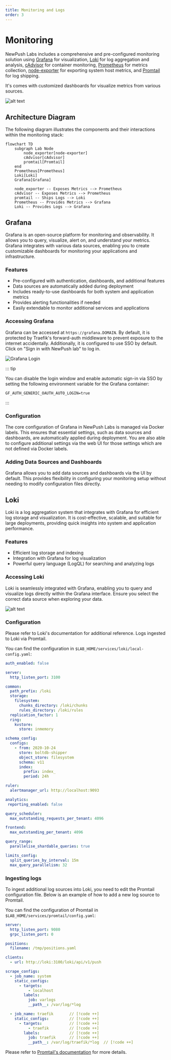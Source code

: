 ```yaml
---
title: Monitoring and Logs
order: 3
---
```


# Monitoring

NewPush Labs includes a comprehensive and pre-configured monitoring solution using [Grafana](https://grafana.com/) for visualization, [Loki](https://grafana.com/oss/loki/) for log aggregation and analysis, [cAdvisor](https://github.com/google/cadvisor) for container monitoring, [Prometheus](https://prometheus.io/) for metrics collection, [node-exporter](https://github.com/prometheus/node_exporter) for exporting system host metrics, and [Promtail](https://grafana.com/docs/loki/latest/clients/promtail/) for log shipping. 

It's comes with customized dashboards for visualize metrics from various sources.

![alt text](../components/images/grafana_default.png)

## Architecture Diagram
The following diagram illustrates the components and their interactions within the monitoring stack:

```mermaid
flowchart TD
    subgraph Lab Node
        node_exporter[node-exporter]
        cAdvisor[cAdvisor]
        promtail[Promtail]
    end
    Prometheus[Prometheus]
    Loki[Loki]
    Grafana[Grafana]

    node_exporter -- Exposes Metrics --> Prometheus
    cAdvisor -- Exposes Metrics --> Prometheus
    promtail -- Ships Logs --> Loki
    Prometheus -- Provides Metrics --> Grafana
    Loki -- Provides Logs --> Grafana
```

## Grafana 

Grafana is an open-source platform for monitoring and observability. It allows you to query, visualize, alert on, and understand your metrics. Grafana integrates with various data sources, enabling you to create customizable dashboards for monitoring your applications and infrastructure.

### Features

- Pre-configured with authentication, dashboards, and additional features
- Data sources are automatically added during deployment
- Includes ready-to-use dashboards for both system and application metrics
- Provides alerting functionalities if needed
- Easily extendable to monitor additional services and applications

### Accessing Grafana
Grafana can be accessed at `https://grafana.DOMAIN`. By default, it is protected by Traefik's forward-auth middleware to prevent exposure to the internet accidentally. Additionally, it is configured to use SSO by default. Click on "Sign in with NewPush lab" to log in.

![Grafana Login](../components/images/grafana_login_big.png)

::: tip

You can disable the login window and enable automatic sign-in via SSO by setting the following environment variable for the Grafana container:
  
```
GF_AUTH_GENERIC_OAUTH_AUTO_LOGIN=true
```

:::

### Configuration

The core configuration of Grafana in NewPush Labs is managed via Docker labels. This ensures that essential settings, such as data sources and dashboards, are automatically applied during deployment. You are also able to configure additional settings via the web UI for those settings which are not defined via Docker labels.

### Adding Data Sources and Dashboards

Grafana allows you to add data sources and dashboards via the UI by default. This provides flexibility in configuring your monitoring setup without needing to modify configuration files directly.

## Loki

Loki is a log aggregation system that integrates with Grafana for efficient log storage and visualization. It is cost-effective, scalable, and suitable for large deployments, providing quick insights into system and application performance.


### Features

- Efficient log storage and indexing
- Integration with Grafana for log visualization
- Powerful query language (LogQL) for searching and analyzing logs


### Accessing Loki

Loki is seamlessly integrated with Grafana, enabling you to query and visualize logs directly within the Grafana interface. Ensure you select the correct data source when exploring your data.

![alt text](../components/images/grafana_loki.png)



### Configuration
Please refer to Loki's documentation for additional reference. Logs ingested to Loki via Promtail.

You can find the configuration in ```$LAB_HOME/services/loki/local-config.yaml```:

```yaml
auth_enabled: false

server:
  http_listen_port: 3100

common:
  path_prefix: /loki
  storage:
    filesystem:
      chunks_directory: /loki/chunks
      rules_directory: /loki/rules
  replication_factor: 1
  ring:
    kvstore:
      store: inmemory

schema_config:
  configs:
    - from: 2020-10-24
      store: boltdb-shipper
      object_store: filesystem
      schema: v11
      index:
        prefix: index_
        period: 24h

ruler:
  alertmanager_url: http://localhost:9093

analytics:
 reporting_enabled: false

query_scheduler:
  max_outstanding_requests_per_tenant: 4096

frontend:
  max_outstanding_per_tenant: 4096

query_range:
  parallelise_shardable_queries: true

limits_config:
  split_queries_by_interval: 15m
  max_query_parallelism: 32
```

### Ingesting logs

To ingest additional log sources into Loki, you need to edit the Promtail configuration file. Below is an example of how to add a new log source to Promtail.


You can find the configuration of Promtail in ```$LAB_HOME/services/promtail/config.yaml```:

```yaml
server:
  http_listen_port: 9080
  grpc_listen_port: 0

positions:
  filename: /tmp/positions.yaml

clients:
  - url: http://loki:3100/loki/api/v1/push

scrape_configs:
  - job_name: system
    static_configs:
      - targets:
          - localhost
        labels:
          job: varlogs
          __path__: /var/log/*log

  - job_name: traefik       // [!code ++]
    static_configs:         // [!code ++]
      - targets:            // [!code ++]
          - traefik         // [!code ++]
        labels:             // [!code ++]
          job: traefik      // [!code ++]
          __path__: /var/log/traefik/*log  // [!code ++]
```

Please refer to [Promtail's documentation](https://grafana.com/docs/loki/latest/send-data/promtail/configuration/#example-static-config) for more details.